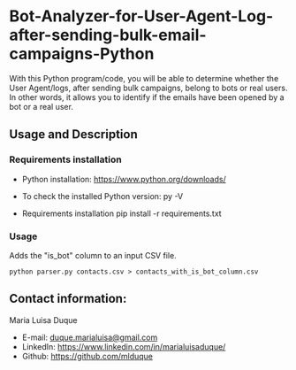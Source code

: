 # Bot-Analyzer-for-User-Agent-Log-after-sending-bulk-email-campaigns-Python
With this Python program/code, you will be able to determine whether the User Agent/logs, after sending bulk campaigns, belong to bots or real users. In other words, it allows you to identify if the emails have been opened by a bot or a real user.

## Usage and Description
### Requirements installation
- Python installation:
https://www.python.org/downloads/

- To check the installed Python version: py -V

- Requirements installation
pip install -r requirements.txt

### Usage
Adds the "is_bot" column to an input CSV file.

``` python parser.py contacts.csv > contacts_with_is_bot_column.csv ```

## Contact information:

Maria Luisa Duque
- E-mail: duque.marialuisa@gmail.com
- LinkedIn: https://www.linkedin.com/in/marialuisaduque/
- Github: https://github.com/mlduque
